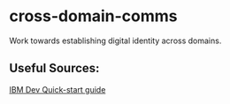 # cross-domain-comms
Work towards establishing digital identity across domains. 

## Useful Sources:
[IBM Dev Quick-start guide](https://developer.ibm.com/tutorials/cl-ibm-blockchain-101-quick-start-guide-for-developers-bluemix-trs/)
